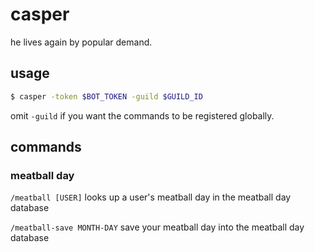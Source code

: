 # casper

he lives again by popular demand.

## usage

```bash
$ casper -token $BOT_TOKEN -guild $GUILD_ID
```

omit `-guild` if you want the commands to be registered globally.

## commands

### meatball day

`/meatball [USER]`
looks up a user's meatball day in the meatball day database

`/meatball-save MONTH-DAY`
save your meatball day into the meatball day database
